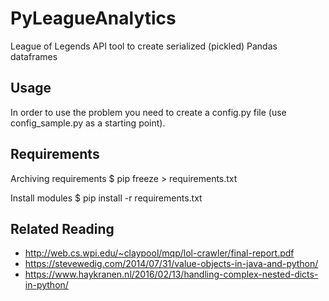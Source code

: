 # PyLeagueAnalytics
League of Legends API tool to create serialized (pickled) Pandas dataframes


## Usage
In order to use the problem you need to create a config.py file (use config_sample.py as a starting point).

## Requirements
Archiving requirements
$ pip freeze > requirements.txt

Install modules
$ pip install -r requirements.txt

## Related Reading
* http://web.cs.wpi.edu/~claypool/mqp/lol-crawler/final-report.pdf
* https://stevewedig.com/2014/07/31/value-objects-in-java-and-python/
* https://www.haykranen.nl/2016/02/13/handling-complex-nested-dicts-in-python/
